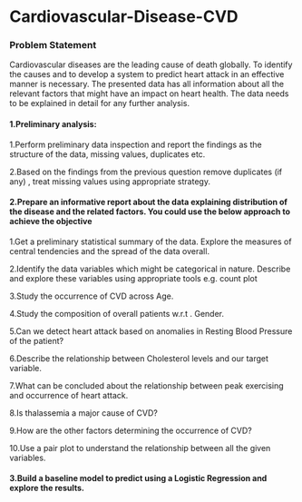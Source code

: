 # Cardiovascular-Disease-CVD

### Problem Statement

Cardiovascular diseases are the leading cause of death globally. To identify the causes and to develop a system to predict heart attack in an effective manner is necessary. The presented data has all information about all the relevant factors that might have an impact on heart health. The data needs to be explained in detail for any further analysis.

#### 1.Preliminary analysis:
     
    
  1.Perform preliminary data inspection and report the findings as the structure of the data, missing values, duplicates etc.
  
  2.Based on the findings from the previous question remove duplicates (if any) , treat missing values using appropriate strategy.

#### 2.Prepare an informative report about the data explaining distribution of the disease and the related factors. You could use the below approach to achieve the objective
     
     
   1.Get a preliminary statistical summary of the data. Explore the measures of central tendencies and the spread of the data overall.
   
   2.Identify the data variables which might be categorical in nature. Describe and explore these variables using appropriate tools e.g. count plot
   
   3.Study the occurrence of CVD across Age.
   
   4.Study the composition of overall patients w.r.t . Gender.
   
   5.Can we detect heart attack based on anomalies in Resting Blood Pressure of the patient?
   
   6.Describe the relationship between Cholesterol levels and our target variable.
   
   7.What can be concluded about the relationship between peak exercising and occurrence of heart attack.
   
   8.Is thalassemia a major cause of CVD?
   
   9.How are the other factors determining the occurrence of CVD?
   
   10.Use a pair plot to understand the relationship between all the given variables.


#### 3.Build a baseline model to predict using a Logistic Regression and explore the results.   
